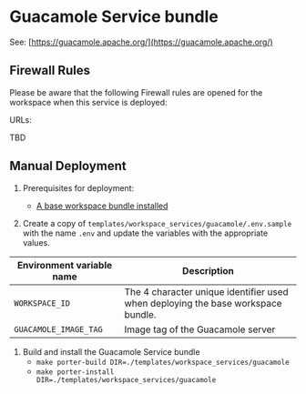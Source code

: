 # Guacamole Service bundle

See: [https://guacamole.apache.org/](https://guacamole.apache.org/)

## Firewall Rules

Please be aware that the following Firewall rules are opened for the workspace when this service is deployed:

URLs:

TBD

## Manual Deployment

1. Prerequisites for deployment:
    - [A base workspace bundle installed](../../../templates/workspaces/base)

1. Create a copy of `templates/workspace_services/guacamole/.env.sample` with the name `.env` and update the variables with the appropriate values.

  | Environment variable name | Description |
  | ------------------------- | ----------- |
  | `WORKSPACE_ID` | The 4 character unique identifier used when deploying the base workspace bundle. |
  | `GUACAMOLE_IMAGE_TAG` | Image tag of the Guacamole server |

1. Build and install the Guacamole Service bundle
    - `make porter-build DIR=./templates/workspace_services/guacamole`  
    - `make porter-install DIR=./templates/workspace_services/guacamole`
